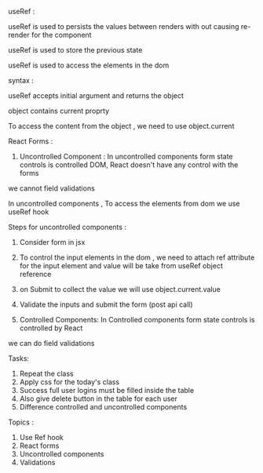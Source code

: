 useRef :

useRef is used to persists the values between renders with out causing re-render for the component

useRef is used to store the previous state

useRef is used to access the elements in the dom

syntax :

useRef accepts initial argument and returns the object

object contains current proprty

To access the content from the object , we need to use object.current

React Forms :

1. Uncontrolled Component : In uncontrolled components form state controls is controlled DOM, React doesn't have any control with the forms

we cannot field validations

In uncontrolled components , To access the elements from dom we use useRef hook

Steps for uncontrolled components :

1. Consider form in jsx
2. To control the input elements in the dom , we need to attach ref attribute for the input element and value will be take from useRef object reference
3. on Submit to collect the value we will use object.current.value
4. Validate the inputs and submit the form (post api call)

5. Controlled Components: In Controlled components form state controls is controlled by React

we can do field validations

Tasks:

1. Repeat the class
2. Apply css for the today's class
3. Success full user logins must be filled inside the table
4. Also give delete button in the table for each user
5. Difference controlled and uncontrolled components

Topics :

1. Use Ref hook
2. React forms
3. Uncontrolled components
4. Validations
